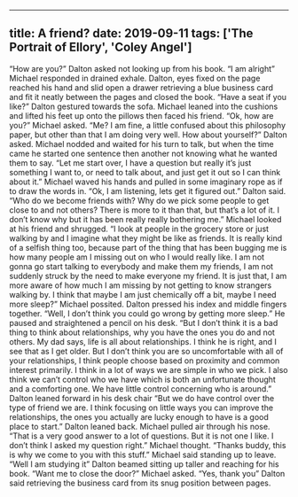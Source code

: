 
---
title: A friend?
date: 2019-09-11
tags: ['The Portrait of Ellory', 'Coley Angel']
---

“How are you?” Dalton asked not looking up from his book.
“I am alright” Michael responded in drained exhale. Dalton, eyes fixed on the page reached his hand and slid open a drawer retrieving a blue business card and fit it neatly between the pages and closed the book. “Have a seat if you like?” Dalton gestured towards the sofa. Michael leaned into the cushions and lifted his feet up onto the pillows then faced his friend. “Ok, how are you?” Michael asked. “Me? I am fine, a little confused about this philosophy paper, but other than that I am doing very well. How about yourself?” Dalton asked.
Michael nodded and waited for his turn to talk, but when the time came he started one sentence then another not knowing what he wanted them to say. “Let me start over, I have a question but really it’s just something I want to, or need to talk about, and just get it out so I can think about it.” Michael waved his hands and pulled in some imaginary rope as if to draw the words in. “Ok, I am listening, lets get it figured out.” Dalton said. “Who do we become friends with? Why do we pick some people to get close to and not others? There is more to it than that, but that’s a lot of it. I don’t know why but it has been really really bothering me.” Michael looked at his friend and shrugged. “I look at people in the grocery store or just walking by and I imagine what they might be like as friends. It is really kind of a selfish thing too, because part of the thing that has been bugging me is how many people am I missing out on who I would really like. I am not gonna go start talking to everybody and make them my friends, I am not suddenly struck by the need to make everyone my friend. It is just that, I am more aware of how much I am missing by not getting to know strangers walking by. I think that maybe I am just chemically off a bit, maybe I need more sleep?” Michael possited.
Dalton pressed his index and middle fingers together. “Well, I don’t think you could go wrong by getting more sleep.” He paused and straightened a pencil on his desk. “But I don’t think it is a bad thing to think about relationships, why you have the ones you do and not others. My dad says, life is all about relationships. I think he is right, and I see that as I get older. But I don’t think you are so uncomfortable with all of your relationships, I think people choose based on proximity and common interest primarily. I think in a lot of ways we are simple in who we pick. I also think we can’t control who we have which is both an unfortunate thought and a comforting one. We have little control concerning who is around.” Dalton leaned forward in his desk chair “But we do have control over the type of friend we are. I think focusing on little ways you can improve the relationships, the ones you actually are lucky enough to have is a good place to start.” Dalton leaned back. Michael pulled air through his nose. “That is a very good answer to a lot of questions. But it is not one I like. I don’t think I asked my question right.” Michael thought. “Thanks buddy, this is why we come to you with this stuff.” Michael said standing up to leave. “Well I am studying it” Dalton beamed sitting up taller and reaching for his book. “Want me to close the door?” Michael asked. “Yes, thank you” Dalton said retrieving the business card from its snug position between pages.
